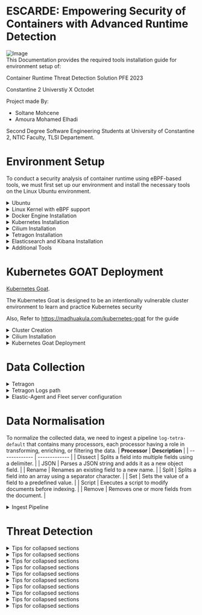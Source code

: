 # ESCARDE: Empowering Security of Containers with Advanced Runtime Detection 


![Image](https://i.ibb.co/tq4jfBZ/Untitled-design.png)  
This Documentation provides the required tools installation guide for environment setup of:

Container Runtime Threat Detection Solution PFE 2023 

Constantine 2 Universtiy X Octodet

Project made By:

- Soltane Mohcene
- Amoura Mohamed Elhadi 

Second Degree Software Engineering Students at University of Constantine 2, NTIC Faculty, TLSI Departement.

# Environment Setup

To conduct a security analysis of container runtime using eBPF-based tools, we must first set up our environment and install the necessary tools on the Linux Ubuntu environment.

<details>

<summary>Ubuntu</summary>


Ubuntu is a popular Linux distribution that is based on Debian and composed mostly of free and open-source software. It offers three editions: Desktop, Server, and Core for Internet of things devices and robots. Ubuntu is also a Nguni Bantu term that expresses the philosophy of “humanity” or “I am because we are”.

To Download and Install Ubuntu 22.04 LTS, refer to this: [Download Ubuntu Desktop](https://ubuntu.com/download/desktop) 

</details>

<details>

<summary>Linux Kernel with eBPF support</summary>



eBPF is a technology that enables users to insert custom programs into the Linux kernel dynamically and access and modify various kernel features. We need a Linux kernel that supports eBPF to use eBPF-based tools for security analysis of container runtime. The earliest kernel version that supports eBPF is 4.16. However, eBPF programs may benefit from more features and stability in newer kernel versions. 

To set up a Linux kernel with eBPF support on Ubuntu 22.04 LTS, follow these steps:

1. Update the package lists and install the `linux-generic-hwe-22.04` package using the `apt` command. This package provides the latest hardware enablement kernel for Ubuntu 22.04 LTS, which supports eBPF by default.

   ```shell
   sudo apt update
   sudo apt install linux-generic-hwe-22.04

2. Optionally, install the linux-tools-generic-hwe-22.04 package using the apt command. This package provides tools for working with eBPF programs.
   
     ```shell
      sudo apt install linux-tools-generic-hwe-22.04
3. Reboot the system and verify that the new kernel is running with eBPF support. You can use the following commands:
   
    ```shell
    uname -r
    bpftool feature
    
 to Check the kernel version and the eBPF features available on your system.
</details>

<details>

<summary>Docker Engine Installation</summary>



[Docker Engine Documentation](https://www.elastic.co/guide/en/elasticsearch/reference/current/install-elasticsearch.html)

Docker Engine is the software that runs and manages containers on a host machine. To use eBPF-based tools for security analysis of container runtime, we need to install and configure Docker Engine on our Linux system. Follow these steps to install and configure Docker Engine:

Install using the apt repository
Before you install Docker Engine for the first time on a new host machine, you need to set up the Docker repository. Afterward, you can install and update Docker from the repository.

- Set up the repository
1. Update the `apt` package index and install packages to allow `apt` to use a repository over HTTPS:

   ```shell
   sudo apt-get update
   sudo apt-get install ca-certificates curl gnupg

2. Add Docker’s official GPG key:
   ```shell
   sudo install -m 0755 -d /etc/apt/keyrings
   curl -fsSL https://download.docker.com/linux/ubuntu/gpg | sudo gpg --dearmor -o /etc/apt/keyrings/docker.gpg
   sudo chmod a+r /etc/apt/keyrings/docker.gpg
3. Use the following command to set up the repository:
   ```shell
    echo \
    "deb [arch="$(dpkg --print-architecture)" signed-by=/etc/apt/keyrings/docker.gpg] 
    https://download.docker.com/linux/ubuntu \
    "$(. /etc/os-release && echo "$VERSION_CODENAME")" stable" | \
    sudo tee /etc/apt/sources.list.d/docker.list > /dev/null
- Install Docker Engine
1. Update the 'apt' package index:
   ```shell
   sudo apt-get update
2. Install Docker Engine, containerd, and Docker Compose, this should install the latest version of docker engine for ubuntu, run: 
   ```shell
   sudo apt-get install docker-ce docker-ce-cli containerd.io docker-buildx-plugin docker-compose-plugin

3. Verify that the Docker Engine installation is successful by running the 'hello-world' image (Optional)
   ```shell
   sudo docker run hello-world

</details>

<details>

<summary>Kubernetes Installation</summary>



[Kind Documentation](https://kind.sigs.k8s.io/docs/user/quick-start/)

Kubernetes is an open-source platform that orchestrates and scales containerized applications across multiple nodes. To use eBPF-based tools for security analysis of container runtime, we need to install and configure Kubernetes on our Linux system. In this case, we are using KIND, which is a tool that runs a local Kubernetes cluster using Docker containers as nodes. To install and configure Kubernetes with KIND, we need to follow these steps:
1. Kind install command:
   ```shell
   curl -Lo ./kind
   https://kind.sigs.k8s.io/dl/v0.18.0/kind -linux - amd64
   chmod +x ./kind
   sudo mv ./kind/usr/local/bin/kind
2. Install kubectl binary using these commands:
   ```shell
   curl -LO " https://dl.k8s.io/release/$(curl -L -s
   https://dl.k8s.io/release/stable.txt)/bin/linux/amd64/kubectl "
   sudo install -o root -g root -m 0755 kubectl/usr/local/bin/kubectl

</details>

<details>

<summary>Cilium Installation</summary>

[Cilium Documentation](https://docs.cilium.io/en/v1.13/gettingstarted/k8s-install-default/)

`Cilium` is an open source project that uses eBPF to provide secure and observable connectivity for cloud native applications running on Kubernetes. `Cilium` can enforce network policies, monitor network flows, and perform service discovery and load balancing at the kernel level. To use eBPF-based tools for security analysis of container runtime, we need to install and configure Cilium on our machine:
   
      
      CILIUM_CLI_VERSION=$(curl -s https://raw.githubusercontent.com/cilium/cilium-cli/master/stable.txt)
      CLI_ARCH=amd64
      if [ "$(uname -m)" = "aarch64" ]; then CLI_ARCH=arm64; fi
      curl -L --fail --remote-name-all https://github.com/cilium/cilium-cli/releases/download/${CILIUM_CLI_VERSION}/cilium-linux-${CLI_ARCH}.tar.gz{,.sha256sum}
      sha256sum --check cilium-linux-${CLI_ARCH}.tar.gz.sha256sum
      sudo tar xzvfC cilium-linux-${CLI_ARCH}.tar.gz /usr/local/bin
      rm cilium-linux-${CLI_ARCH}.tar.gz{,.sha256sum}
</details>

<details>

<summary>Tetragon Installation</summary>

Tetragon is an open-source project that uses eBPF to perform security observability and
enforcement for a container runtime. Tetragon can filter and observe events and apply policies in real time without sending events to an agent running outside the kernel.
Tetragon can address numerous security and observability use cases such as syscall tracing, policy auditing, threat detection, forensics, and compliance. To install and configure
Tetragon on our Linux system, we need to follow these steps:

1. To install Tetragon, run the following commands:
    ```shell
   helm repo add cilium https://helm.cilium.io
   helm repo update
2. A second way is to pretty print the events using the `tetra CLI`. The tool also allows filtering by process, pod, and other fields.
   ```shell
   GOOS=$(go env GOOS)
   GOARCH=$(go env GOARCH)
   curl -L --remote-name-all             
   https://github.com/cilium/tetragon/releases/latest/download/tetra-${GOOS}-${GOARCH}.tar.gz{,.sha256sum}
   sha256sum --check tetra-${GOOS}-${GOARCH}.tar.gz.sha256sum
   sudo tar -C /usr/local/bin -xzvf tetra-${GOOS}-${GOARCH}.tar.gz
   rm tetra-${GOOS}-${GOARCH}.tar.gz{,.sha256sum}

</details>

<details>

<summary>Elasticsearch and Kibana Installation</summary>


Elasticsearch is a distributed engine for search and analytics of various data types. It
works with Logstash and Beats to collect, aggregate, and enrich data before storing it in
Elasticsearch. Kibana enables interactive exploration, visualization, and sharing of data
insights and management and monitoring of the Elastic Stack. Elasticsearch performs the
indexing, searching, and analyzing of data with near real-time efficiency. It can handle
any data type, such as structured or unstructured text, numerical data, or geospatial data.
It can also do complex aggregations to discover trends and patterns in data. And as data
and query volume grow, Elasticsearch can scale up smoothly to accommodate it. we can
install Elasticsearch following the next steps: 
1. Download and install the public signing key:
   ```shell
   wget -qO - https://artifacts.elastic.co/GPG-KEY-elasticsearch | sudo gpg --dearmor 
   -o /usr/share/keyrings/elasticsearch-keyring.gpg

2. The `apt-transport-https` package on Debian may need to be installed before proceeding:
   ```shell
   sudo apt-get install apt-transport-https

3. Saving the repository definition to `/etc/apt/sources.list.d/elastic-8.x.list`:
   ```shell
   echo "deb [signed-by=/usr/share/keyrings/elasticsearch-keyring.gpg] 
   https://artifacts.elastic.co/packages/8.x/apt       
   stable main" | sudo tee /etc/apt/sources.list.d/elastic-8.x.list

4. The Elasticsearch Debian package can be installed with:
   ```shell
   sudo apt -get update && sudo apt -get install elasticsearch

Kibana is the gateway to the Elastic Stack. With Kibana, the following can be done:

- Explore, observe, and secure the data. Whether discovering documents, analyzing logs, or finding security vulnerabilities, Kibana provides access to these features and more.
- Analyze the data. Hidden insights can be uncovered, visualized in charts, gauges, maps, graphs, and more, and combined in a dashboard.
- Manage, monitor, and secure the Elastic Stack. The data can be managed, the health of the Elastic Stack cluster can be monitored, and access to different features can be controlled.

To install Kibana, you can use the following command:

```shell
sudo apt-get update && sudo apt-get install kibana
```
</details><details>

<summary>Additional Tools</summary>

- `Helm v3`

```shell
sudo snap install helm --classic
```

- `Go Language`

```shell
sudo snap install go --classic
```

</details>


# Kubernetes GOAT Deployment

[Kubernetes Goat](https://github.com/madhuakula/kubernetes-goat). 


The Kubernetes Goat is designed to be an intentionally vulnerable cluster environment to learn and practice Kubernetes security


Also, Refer to https://madhuakula.com/kubernetes-goat for the guide

<details>

<summary>Cluster Creation</summary>

first of all, we create a KIND cluster with cilium CNI:

```shell
kind create cluster --config=kind-config.yaml
```
</details>

<details>

<summary>Cilium Installation</summary>

Install Cilium:
```shell
cilium install
```

</details>


<details>

<summary>Kubernetes Goat Deployment</summary>

To set up the Kubernetes Goat resources in your cluster, run the following commands:
```shell
git clone https://github.com/madhuakula/kubernetes-goat.git
cd kubernetes-goat
chmod +x setup-kubernetes-goat.sh
bash setup-kubernetes-goat.sh
```
Ensure the pods are running before running the access script
```shell
kubectl get pods
```
Access Kubernetes Goat by exposing the resources to the local system (port-forward) by the following command:
```shell
bash access-kubernetes-goat.sh
```
</details>

# Data Collection

<details>

<summary>Tetragon</summary>

Rolling out Tetragon
```shell
helm install tetragon cilium/tetragon -n kube-system
kubectl rollout status -n kube-system ds/tetragon -w
```
To begin with, we need to activate the feature that allows us to monitor the modifications of capability and namespace through the configmap. This can be done by changing
the values of `enable-process-cred` and `enable-process-ns` from false to true, running the
following command will open the configmap in a terminal editor:
```shell
kubectl edit cm -n kube -system tetragon -config
# change "enable-process-cred" from "false" to "true"
# change "enable-process-ns" from "false" to "true"
# then hit :wq
```

Enable File Access tracingPolicy:
```shell
kubectl apply -f https://raw.githubusercontent.com/cilium/tetragon/main/examples/tracingpolicy/sys_write_follow_fd_prefix.yaml
```
Enable Network Observability TracingPolicy:
```shell
kubectl apply -f https://raw.githubusercontent.com/cilium/tetragon/main/examples/tracingpolicy/tcp-connect.yaml
```


</details>


<details>

<summary>Tetragon Logs path</summary>

To locate the stored logs from Tetragon, we need to access the cluster files. For that, we
have to find the Docker container that hosts this cluster.

This command will let us see the existing containers in Docker by the Container ID
and Container Name:
```shell
docker ps
```
We access the cluster node and explore the Tetragon pod for the logs files.
```shell
# this will let us access the cluster node
docker exec -it kind-control-plane /bin/bash
# this allow us to get on the pods directory 
cd var/log/pods
# this will show directories and files under pods directory 
ls
```
To get the full path to the log files, use the `pwd` command.
```shell
cd export-stdout
#then
pwd
```
</details>

<details>

<summary>Elastic-Agent and Fleet server configuration</summary>

![Image](https://i.ibb.co/Jm009zR/Screenshot-2023-07-07-133006.png)




</details>

# Data Normalisation
To normalize the collected data, we need to ingest a pipeline `log-tetra-default` that contains many processors, each processor having a role in transforming, enriching, or filtering the data.
| **Processor**        | **Description**           |
| ------------- | ------------- |
| Dissect      | Splits a field into multiple fields using a delimiter. |
| JSON     | Parses a JSON string and adds it as a new object field. |
| Rename | Renames an existing field to a new name. |
| Split  | Splits a field into an array using a separator character. |
| Set | Sets the value of a field to a predefined value. |
| Script | Executes a script to modify documents before indexing. |
| Remove | Removes one or more fields from the document. |
<details>

<summary> Ingest Pipeline </summary>

To add the pipeline, you need to go to `Dev Tools > Console` in Kibana and paste the content of `log-tetra-default.json`:
![Image](https://ibb.co/1sBhzR1)


</details>

# Threat Detection

<details>

<summary>Tips for collapsed sections</summary>

### You can add a header

You can add text within a collapsed section. 

You can add an image or a code block, too.

```ruby
   puts "Hello World"
```

</details><details>

<summary>Tips for collapsed sections</summary>

### You can add a header

You can add text within a collapsed section. 

You can add an image or a code block, too.

```ruby
   puts "Hello World"
```

</details><details>

<summary>Tips for collapsed sections</summary>

### You can add a header

You can add text within a collapsed section. 

You can add an image or a code block, too.

```ruby
   puts "Hello World"
```

</details><details>

<summary>Tips for collapsed sections</summary>

### You can add a header

You can add text within a collapsed section. 

You can add an image or a code block, too.

```ruby
   puts "Hello World"
```

</details><details>

<summary>Tips for collapsed sections</summary>

### You can add a header

You can add text within a collapsed section. 

You can add an image or a code block, too.

```ruby
   puts "Hello World"
```

</details><details>

<summary>Tips for collapsed sections</summary>

### You can add a header

You can add text within a collapsed section. 

You can add an image or a code block, too.

```ruby
   puts "Hello World"
```

</details><details>

<summary>Tips for collapsed sections</summary>

### You can add a header

You can add text within a collapsed section. 

You can add an image or a code block, too.

```ruby
   puts "Hello World"
```

</details><details>

<summary>Tips for collapsed sections</summary>

### You can add a header

You can add text within a collapsed section. 

You can add an image or a code block, too.

```ruby
   puts "Hello World"
```

</details><details>

<summary>Tips for collapsed sections</summary>

### You can add a header

You can add text within a collapsed section. 

You can add an image or a code block, too.

```ruby
   puts "Hello World"
```

</details><details>

<summary>Tips for collapsed sections</summary>

### You can add a header

You can add text within a collapsed section. 

You can add an image or a code block, too.

```ruby
   puts "Hello World"
```

</details>














